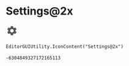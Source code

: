 # Settings@2x
![](/img/Settings@2x.png)

``` CSharp
EditorGUIUtility.IconContent("Settings@2x")
```
```
-6304849327172165113
```
